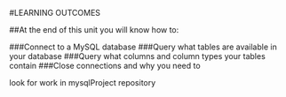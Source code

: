 #LEARNING OUTCOMES

##At the end of this unit you will know how to:

###Connect to a MySQL database
###Query what tables are available in your database
###Query what columns and column types your tables contain
###Close connections and why you need to


look for work in mysqlProject repository

